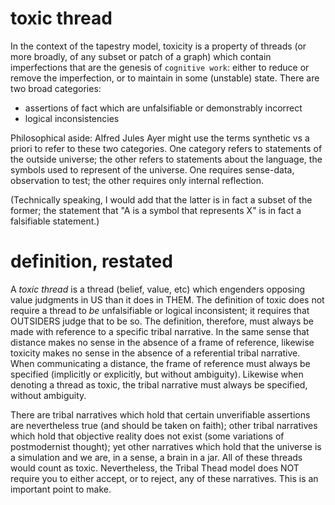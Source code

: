 toxic thread
====

In the context of the tapestry model, toxicity is a property of threads (or more broadly, of any subset or patch of a graph) which contain imperfections that are the genesis of `cognitive work`: either to reduce or remove the imperfection, or to maintain in some (unstable) state. There are two broad categories:

- assertions of fact which are unfalsifiable or demonstrably incorrect
- logical inconsistencies

Philosophical aside:  Alfred Jules Ayer might use the terms synthetic vs a priori to refer to these two categories. One category refers to statements of the outside universe; the other refers to statements about the language, the symbols used to represent of the universe. One requires sense-data, observation to test; the other requires only internal reflection. 

(Technically speaking, I would add that the latter is in fact a subset of the former; the statement that "A is a symbol that represents X" is in fact a falsifiable statement.)

# definition, restated

A *toxic thread* is a thread (belief, value, etc) which engenders opposing value judgments in US than it does in THEM. The definition of toxic does not require a thread to *be* unfalsifiable or logical inconsistent; it requires that OUTSIDERS judge that to be so. The definition, therefore, must always be made with reference to a specific tribal narrative. In the same sense that distance makes no sense in the absence of a frame of reference, likewise toxicity makes no sense in the absence of a referential tribal narrative. When communicating a distance, the frame of reference must always be specified (implicitly or explicitly, but without ambiguity). Likewise when denoting a thread as toxic, the tribal narrative must always be specified, without ambiguity.

There are tribal narratives which hold that certain unverifiable assertions are nevertheless true (and should be taken on faith); other tribal narratives which hold that objective reality does not exist (some variations of postmodernist thought); yet other narratives which hold that the universe is a simulation and we are, in a sense, a brain in a jar. All of these threads would count as toxic. Nevertheless, the Tribal Thead model does NOT require you to either accept, or to reject, any of these narratives. This is an important point to make.
